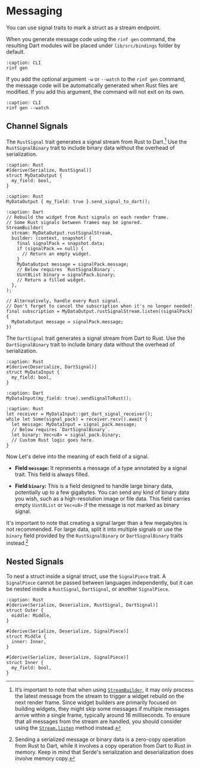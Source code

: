 # Messaging

You can use signal traits to mark a struct as a stream endpoint.

When you generate message code using the `rinf gen` command, the resulting Dart modules will be placed under `lib/src/bindings` folder by default.

```{code-block} shell
:caption: CLI
rinf gen
```

If you add the optional argument `-w` or `--watch` to the `rinf gen` command, the message code will be automatically generated when Rust files are modified. If you add this argument, the command will not exit on its own.

```{code-block} shell
:caption: CLI
rinf gen --watch
```

## Channel Signals

The `RustSignal` trait generates a signal stream from Rust to Dart.[^1] Use the `RustSignalBinary` trait to include binary data without the overhead of serialization.

[^1]: It’s important to note that when using [`StreamBuilder`](https://api.flutter.dev/flutter/widgets/StreamBuilder-class.html), it may only process the latest message from the stream to trigger a widget rebuild on the next render frame. Since widget builders are primarily focused on building widgets, they might skip some messages if multiple messages arrive within a single frame, typically around 16 milliseconds. To ensure that all messages from the stream are handled, you should consider using the [`Stream.listen`](https://api.flutter.dev/flutter/dart-async/Stream/listen.html) method instead.

```{code-block} rust
:caption: Rust
#[derive(Serialize, RustSignal)]
struct MyDataOutput {
  my_field: bool,
}
```

```{code-block} rust
:caption: Rust
MyDataOutput { my_field: true }.send_signal_to_dart();
```

```{code-block} dart
:caption: Dart
// Rebuild the widget from Rust signals on each render frame.
// Some Rust signals between frames may be ignored.
StreamBuilder(
  stream: MyDataOutput.rustSignalStream,
  builder: (context, snapshot) {
    final signalPack = snapshot.data;
    if (signalPack == null) {
      // Return an empty widget.
    }
    MyDataOutput message = signalPack.message;
    // Below requires `RustSignalBinary`.
    Uint8List binary = signalPack.binary;
    // Return a filled widget.
  },
);

// Alternatively, handle every Rust signal.
// Don't forget to cancel the subscription when it's no longer needed!
final subscription = MyDataOutput.rustSignalStream.listen((signalPack) {
  MyDataOutput message = signalPack.message;
})
```

The `DartSignal` trait generates a signal stream from Dart to Rust. Use the `DartSignalBinary` trait to include binary data without the overhead of serialization.

```{code-block} rust
:caption: Rust
#[derive(Deserialize, DartSignal)]
struct MyDataInput {
  my_field: bool,
}
```

```{code-block} dart
:caption: Dart
MyDataInput(my_field: true).sendSignalToRust();
```

```{code-block} rust
:caption: Rust
let receiver = MyDataInput::get_dart_signal_receiver();
while let Some(signal_pack) = receiver.recv().await {
  let message: MyDataInput = signal_pack.message;
  // Below requires `DartSignalBinary`.
  let binary: Vec<u8> = signal_pack.binary;
  // Custom Rust logic goes here.
}
```

Now Let's delve into the meaning of each field of a signal.

[^1]: Rinf relies solely on native FFI for communication, avoiding the use of web protocols or hidden threads. The goal is to minimize performance overhead as much as possible.

- **Field `message`:** It represents a message of a type annotated by a signal trait. This field is always filled.

- **Field `binary`:** This is a field designed to handle large binary data, potentially up to a few gigabytes. You can send any kind of binary data you wish, such as a high-resolution image or file data. This field carries empty `Uint8List` or `Vec<u8>` if the message is not marked as binary signal.

It's important to note that creating a signal larger than a few megabytes is not recommended. For large data, split it into multiple signals or use the `binary` field provided by the `RustSignalBinary` or `DartSignalBinary` traits instead.[^2]

[^2]: Sending a serialized message or binary data is a zero-copy operation from Rust to Dart, while it involves a copy operation from Dart to Rust in memory. Keep in mind that Serde's serialization and deserialization does involve memory copy.

## Nested Signals

To nest a struct inside a signal struct, use the `SignalPiece` trait. A `SignalPiece` cannot be passed between languages independently, but it can be nested inside a `RustSignal`, `DartSignal`, or another `SignalPiece`.

```{code-block} rust
:caption: Rust
#[derive(Serialize, Deserialize, RustSignal, DartSignal)]
struct Outer {
  middle: Middle,
}

#[derive(Serialize, Deserialize, SignalPiece)]
struct Middle {
  inner: Inner,
}

#[derive(Serialize, Deserialize, SignalPiece)]
struct Inner {
  my_field: bool,
}
```
